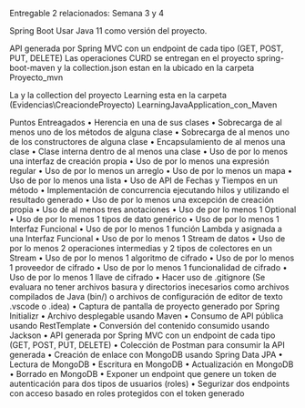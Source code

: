 Entregable 2  relacionados: Semana 3 y 4

Spring Boot 
Usar Java 11 como versión del proyecto.

API generada por Spring MVC con un endpoint de cada tipo (GET, POST, PUT, DELETE)
Las operaciones CURD se entregan en el proyecto spring-boot-maven y la collection.json estan en la  ubicado en la carpeta Proyecto_mvn


La y la collection del proyecto Learning esta en la carpeta (Evidencias\CreaciondeProyecto) LearningJavaApplication_con_Maven

Puntos Entreagados
•	Herencia en una de sus clases
•	Sobrecarga de al menos uno de los métodos de alguna clase
•	Sobrecarga de al menos uno de los constructores de alguna clase
•	Encapsulamiento de al menos una clase
•	Clase interna dentro de al menos una clase
•	Uso de por lo menos una interfaz de creación propia
•	Uso de por lo menos una expresión regular
•	Uso de por lo menos un arreglo
•	Uso de por lo menos un mapa
•	Uso de por lo menos una lista
•	Uso de API de Fechas y Tiempos en un método
•	Implementación de concurrencia ejecutando hilos y utilizando el resultado generado
•	Uso de por lo menos una excepción de creación propia
•	Uso de al menos tres anotaciones
•	Uso de por lo menos 1 Optional
•	Uso de por lo menos 1 tipos de dato genérico
•	Uso de por lo menos 1 Interfaz Funcional
•	Uso de por lo menos 1 función Lambda y asignada a una Interfaz Funcional
•	Uso de por lo menos 1 Stream de datos
•	Uso de por lo menos 2 operaciones intermedias y 2 tipos de colectores en un Stream
•	Uso de por lo menos 1 algoritmo de cifrado
•	Uso de por lo menos 1 proveedor de cifrado
•	Uso de por lo menos 1 funcionalidad de cifrado
•	Uso de por lo menos 1 llave de cifrado
•	Hacer uso de .gitignore (Se evaluara no tener archivos basura y directorios inecesarios como archivos compilados de Java (bin/) o archivos de configuración de editor de texto .vscode o .idea)
•	Captura de pantalla de proyecto generado por Spring Initializr
•	Archivo desplegable usando Maven
•	Consumo de API pública usando RestTemplate
•	Conversión del contenido consumido usando Jackson
•	API generada por Spring MVC con un endpoint de cada tipo (GET, POST, PUT, DELETE)
•	Colección de Postman para consumir la API generada
•	Creación de enlace con MongoDB usando Spring Data JPA
•	Lectura de MongoDB
•	Escritura en MongoDB
•	Actualización en MongoDB
•	Borrado en MongoDB
•	Exponer un endpoint que genere un token de autenticación para dos tipos de usuarios (roles)
•	Segurizar dos endpoints con acceso basado en roles protegidos con el token generado

